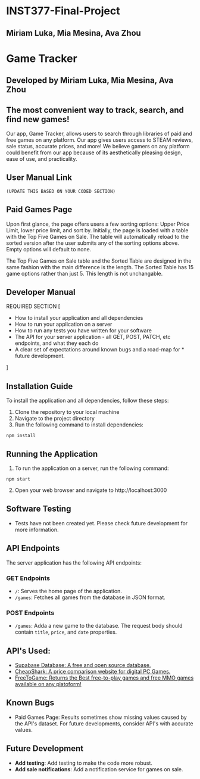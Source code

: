 # INST377-Final-Project
##  Miriam Luka, Mia Mesina, Ava Zhou

# Game Tracker
##  Developed by Miriam Luka, Mia Mesina, Ava Zhou

## The most convenient way to track, search, and find new games!
Our app, Game Tracker, allows users to search through libraries of paid and free games on any platform. Our app gives users access to STEAM reviews, sale status, accurate prices, and more! We believe gamers on any platform could benefit from our app because of its aesthetically pleasing design, ease of use, and practicality. 

## User Manual Link
    (UPDATE THIS BASED ON YOUR CODED SECTION)
## Paid Games Page
Upon first glance, the page offers users a few sorting options: Upper Price Limit, lower price limit, and sort by. Initially, the page is loaded with a table with the Top Five Games on Sale. The table will automatically reload to the sorted version after the user submits any of the sorting options above. Empty options will default to none. 

The Top Five Games on Sale table and the Sorted Table are designed in the same fashion with the main difference is the length. The Sorted Table has 15 game options rather than just 5. This length is not unchangable.

## Developer Manual 
REQUIRED SECTION [

* How to install your application and all dependencies
* How to run your application on a server
* How to run any tests you have written for your software
* The API for your server application - all GET, POST, PATCH, etc endpoints, and what they each do
* A clear set of expectations around known bugs and a road-map for * future development.

]

## Installation Guide
To install the application and all dependencies, follow these steps: 
1. Clone the repository to your local machine
2. Navigate to the project directory
3. Run the following command to install dependencies:

```
npm install
```

## Running the Application
1. To run the application on a server, run the following command:

```
npm start
```
2. Open your web browser and navigate to http://localhost:3000


## Software Testing
- Tests have not been created yet. Please check future development for more information. 



## API Endpoints
The server application has the following API endpoints:

### GET Endpoints

- `/`: Serves the home page of the application.
- `/games`: Fetches all games from the database in JSON format.

### POST Endpoints
- `/games`: Adda a new game to the database. The request body should contain `title`, `price`, and `date` properties. 



## API's Used: 
- [Supabase Database: A free and open source database.](https://supabase.com/docs/guides/database/overview)
- [CheapShark: A price comparison website for digital PC Games.](https://apidocs.cheapshark.com/)
- [FreeToGame: Returns the Best free-to-play games and free MMO games available on any platoform!](https://www.freetogame.com/api-doc)

## Known Bugs
- Paid Games Page: Results sometimes show missing values caused by the API's dataset. For future developments, consider API's with accurate values.


## Future Development
- **Add testing**: Add testing to make the code more robust.
- **Add sale notifications**: Add a notification service for games on sale.    
